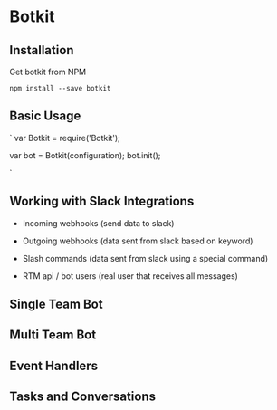 # Botkit

## Installation

Get botkit from NPM

`
npm install --save botkit
`


## Basic Usage

`
var Botkit = require('Botkit');

var bot = Botkit(configuration);
bot.init();

`


## Working with Slack Integrations

* Incoming webhooks (send data to slack)

* Outgoing webhooks (data sent from slack based on keyword)
* Slash commands (data sent from slack using a special command)

* RTM api / bot users (real user that receives all messages)


## Single Team Bot

## Multi Team Bot


## Event Handlers

## Tasks and Conversations
